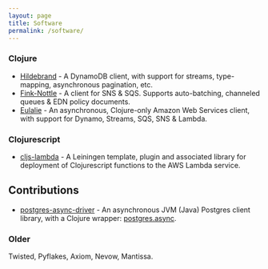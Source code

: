 ```yaml
---
layout: page
title: Software
permalink: /software/
---
```


### Clojure

- [Hildebrand](https://github.com/nervous-systems/hildebrand) - A DynamoDB
  client, with support for streams, type-mapping, asynchronous pagination, etc.
- [Fink-Nottle](https://github.com/nervous-systems/fink-nottle) - A client for SNS & SQS.  Supports auto-batching, channeled queues & EDN policy documents.
- [Eulalie](https://github.com/nervous-systems/eulalie) - An asynchronous, Clojure-only Amazon Web Services client, with support for Dynamo, Streams, SQS, SNS & Lambda.

### Clojurescript

- [cljs-lambda](https://github.com/nervous-systems/cljs-lambda) - A Leiningen template, plugin and associated library for deployment of Clojurescript functions to the AWS Lambda service.

## Contributions

- [postgres-async-driver](https://github.com/alaisi/postgres-async-driver) - An asynchronous JVM (Java) Postgres client library, with a Clojure wrapper: [postgres.async](https://github.com/alaisi/postgres.async).

### Older

Twisted, Pyflakes, Axiom, Nevow, Mantissa.